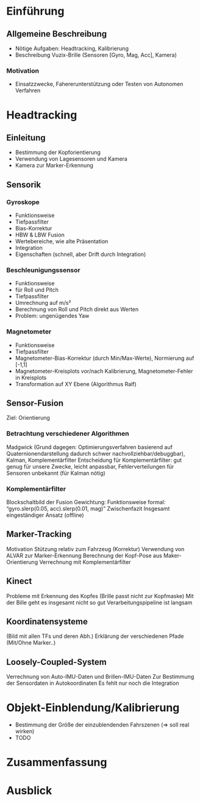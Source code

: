 # Einführung

## Allgemeine Beschreibung
* Nötige Aufgaben: Headtracking, Kalibrierung
* Beschreibung Vuzix-Brille (Sensoren [Gyro, Mag, Acc], Kamera)

### Motivation ###
* Einsatzzwecke, Fahererunterstützung oder Testen von Autonomen Verfahren

# Headtracking

## Einleitung
* Bestimmung der Kopforientierung
* Verwendung von Lagesensoren und Kamera
* Kamera zur Marker-Erkennung

## Sensorik

### Gyroskope
* Funktionsweise
* Tiefpassfilter
* Bias-Korrektur
* HBW & LBW Fusion
* Wertebereiche, wie alte Präsentation
* Integration
* Eigenschaften (schnell, aber Drift durch Integration)

### Beschleunigungssensor
* Funktionsweise
* für Roll und Pitch
* Tiefpassfilter
* Umrechnung auf m/s²
* Berechnung von Roll und Pitch direkt aus Werten
* Problem: ungenügendes Yaw

### Magnetometer
* Funktionsweise
* Tiefpassfilter
* Magnetometer-Bias-Korrektur (durch Min/Max-Werte), Normierung auf [-1,1]
* Magnetometer-Kreisplots vor/nach Kalibrierung, Magnetometer-Fehler in Kreisplots 
* Transformation auf XY Ebene (Algorithmus Ralf)

## Sensor-Fusion 
Ziel: Orientierung

### Betrachtung verschiedener Algorithmen
Madgwick (Grund dagegen: Optimierungsverfahren basierend auf Quaternionendarstellung dadurch schwer nachvollziehbar/debuggbar), Kalman, Komplementärfilter
Entscheidung für Komplementärfilter: gut genug für unsere Zwecke, leicht anpassbar, Fehlerverteilungen für Sensoren unbekannt (für Kalman nötig)

### Komplementärfilter
Blockschaltbild der Fusion
Gewichtung: Funktionsweise formal: “gyro.slerp(0.05, acc).slerp(0.01, mag)”
Zwischenfazit
Insgesamt eingeständiger Ansatz (offline)

## Marker-Tracking
Motivation
Stützung relativ zum Fahrzeug (Korrektur)
Verwendung von ALVAR zur Marker-Erkennung
Berechnung der Kopf-Pose aus Maker-Orientierung
Verrechnung mit Komplementärfilter

## Kinect
Probleme mit Erkennung des Kopfes (Brille passt nicht zur Kopfmaske)
Mit der Bille geht es insgesamt nicht so gut
Verarbeitungspipeline ist langsam

## Koordinatensysteme
(Bild mit allen TFs und deren Abh.)
Erklärung der verschiedenen Pfade (Mit/Ohne Marker..)

## Loosely-Coupled-System
Verrechnung von Auto-IMU-Daten und Brillen-IMU-Daten
Zur Bestimmung der Sensordaten in Autokoordinaten
Es fehlt nur noch die Integration
# Objekt-Einblendung/Kalibrierung
* Bestimmung der Größe der einzublendenden Fahrszenen (=> soll real wirken)
* TODO

# Zusammenfassung
# Ausblick
